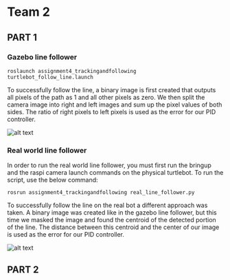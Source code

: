 # Team 2

## PART 1

### Gazebo line follower

`roslaunch assignment4_trackingandfollowing turtlebot_follow_line.launch`

To successfully follow the line, a binary image is first created that outputs all
pixels of the path as 1 and all other pixels as zero. We then split the camera image
into right and left images and sum up the pixel values of both sides. The ratio of 
right pixels to left pixels is used as the error for our PID controller.

![alt text](https://github.com/gbbyrd/Aue823_Spring22_Team1/blob/master/catkin_ws/src/assignment4_trackingandfollowing/line_follower_gazebo.png?raw=true)

### Real world line follower

In order to run the real world line follower, you must first run the bringup and
the raspi camera launch commands on the physical turtlebot. To run the script, use
the below command:

`rosrun assignment4_trackingandfollowing real_line_follower.py`

To successfully follow the line on the real bot a different approach was taken. A
binary image was created like in the gazebo line follower, but this time we masked
the image and found the centroid of the detected portion of the line. The distance
between this centroid and the center of our image is used as the error for our
PID controller.

![alt text](https://github.com/gbbyrd/Aue823_Spring22_Team1/blob/master/catkin_ws/src/assignment4_trackingandfollowing/line_follower_real.png?raw=true)

## PART 2

